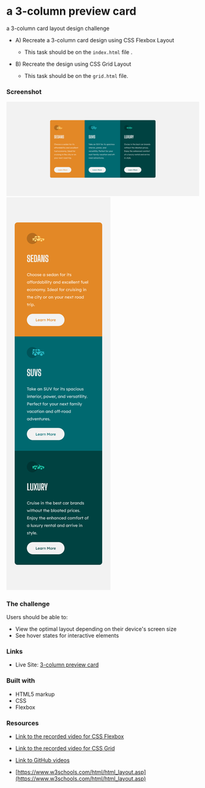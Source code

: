 # a 3-column preview card 

a 3-column card layout design challenge 

- A) Recreate a 3-column card design using CSS Flexbox  Layout
  - This task should be on the `index.html` file .

- B) Recreate the design using CSS Grid Layout  
  - This task should be on the `grid.html` file.

### Screenshot

![](./design/Desktop.png)
![](./design/Mobile.png)


### The challenge

Users should be able to:

- View the optimal layout depending on their device's screen size
- See hover states for interactive elements


### Links

- Live Site: [3-column preview card](https://biniyammelaku2.github.io/3-column-preview-card/index.html)

### Built with

- HTML5 markup
- CSS 
- Flexbox


### Resources

- [Link to the recorded video for CSS Flexbox](https://www.youtube.com/watch?v=WUBnyr-9tug&feature=youtu.be)

- [Link to the recorded video for CSS Grid](https://www.youtube.com/watch?v=0xMQfnTU6oo)

- [Link to GitHub videos](https://youtube.com/playlist?list=PLxuUHF3OiqfVlhMh2XaA7gx_NaavKM7C9)

- [https://www.w3schools.com/html/html_layout.asp](https://www.w3schools.com/html/html_layout.asp)

